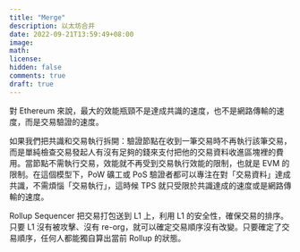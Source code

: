 ```yaml
---
title: "Merge"
description: 以太坊合并
date: 2022-09-21T13:59:49+08:00
image:
math:
license:
hidden: false
comments: true
draft: true
---
```


對 Ethereum 來說，最大的效能瓶頸不是達成共識的速度，也不是網路傳輸的速度，而是交易驗證的速度。

如果我們把共識和交易執行拆開：驗證節點在收到一筆交易時不再執行該筆交易，而是單純檢查交易發起人有沒有足夠的錢來支付把他的交易資料收進區塊裡的費用。當節點不需執行交易，效能就不再受到交易執行效能的限制，也就是 EVM 的限制。在這個模型下，PoW 礦工或 PoS 驗證者都可以專注在對「交易資料」達成共識，不需煩惱「交易執行」，這時候 TPS 就只受限於共識達成的速度或是網路傳輸的速度。

Rollup Sequencer 把交易打包送到 L1 上，利用 L1 的安全性，確保交易的排序。只要 L1 沒有被攻擊、沒有 re-org，就可以確定交易順序沒有改變。只要確定了交易順序，任何人都能獨自算出當前 Rollup 的狀態。